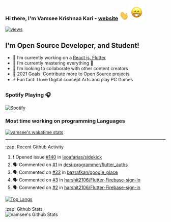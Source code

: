 ### Hi there, I'm Vamsee Krishnaa Kari - [website] <img src="https://raw.githubusercontent.com/vamsee9/vamsee9/master/wave.gif" width="30px"><img src="https://raw.githubusercontent.com/vamsee9/vamsee9/master/smile.gif" width="50px">

<!-- https://github.com/antonkomarev/github-profile-views-counter -->
  <a href="https://github.com/vamsee9"><img alt="views" title="Github views" src="https://komarev.com/ghpvc/?username=vamsee9&style=flat&color=blueviolet"/></a>
<!-- [![Website](https://img.shields.io/website?label=vamsee.me&style=for-the-badge&url=https%3A%2F%2Fvamsee.me&style=flat)](https://vamsee.me) -->

## I'm Open Source Developer, and Student!

- 🔭 I’m currently working on a [React js, Flutter](https://github.com/OpenNxt)
- 🌱 I’m currently mastering everything 🤣
- 👯 I’m looking to collaborate with other content creators
- 🥅 2021 Goals: Contribute more to Open Source projects
- ⚡ Fun fact: I love Digital concept Arts and play PC Games

### Spotify Playing 🎧
[![Spotify](https://novatorem.vamsee9.vercel.app/api/spotify)](https://open.spotify.com/user/krishv9?si=IXR1l0EoSAa85aR6SRpflg)



### Most time working on programming Languages

[![vamsee's wakatime stats](https://github-readme-stats.vercel.app/api/wakatime?username=vamsee&layout=compact)](https://github.com/vamsee9/github-readme-stats)

---

  <summary>:zap: Recent Github Activity</summary>
  
<!--START_SECTION:activity-->
1. ❗️ Opened issue [#140](https://github.com/leoafarias/sidekick/issues/140) in [leoafarias/sidekick](https://github.com/leoafarias/sidekick)
2. 🗣 Commented on [#1](https://github.com/desi-programmer/flutter_auths/issues/1) in [desi-programmer/flutter_auths](https://github.com/desi-programmer/flutter_auths)
3. 🗣 Commented on [#22](https://github.com/bazrafkan/google_place/issues/22) in [bazrafkan/google_place](https://github.com/bazrafkan/google_place)
4. 🗣 Commented on [#3](https://github.com/harshit2106/Flutter-Firebase-sign-in/issues/3) in [harshit2106/Flutter-Firebase-sign-in](https://github.com/harshit2106/Flutter-Firebase-sign-in)
5. 🗣 Commented on [#2](https://github.com/harshit2106/Flutter-Firebase-sign-in/issues/2) in [harshit2106/Flutter-Firebase-sign-in](https://github.com/harshit2106/Flutter-Firebase-sign-in)
<!--END_SECTION:activity-->
 
  <!--![Top Langs](https://github-readme-stats.vamsee9.vercel.app/api/top-langs/?username=vamsee9&layout=compact&hide_border=true)-->

  [![Top Langs](https://github-readme-stats.vercel.app/api/top-langs/?username=vamsee9&layout=compact)](https://github.com/anuraghazra/github-readme-stats)


  <summary>:zap: Github Stats</summary>

  <img align="left" alt="Vamsee's Github Stats" src="https://github-readme-stats.vercel.app/api?username=vamsee9&show_icons=true&hide_border=true&count_private=true)" />



[website]: https://vamsee.me
[telegram]: https://t.me/vamsee9
[twitter]: https://twitter.com/4n0n5urf
[instagram]: https://instagram.com/decodeguy
[linkedin]: https://linkedin.com/in/vamsee-krishnaa-8885911b1
